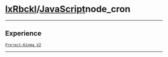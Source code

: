 # [lxRbckl](https://github.com/lxRbckl/lxRbckl/tree/main)/[JavaScript](https://github.com/lxRbckl/lxRbckl/tree/main/JavaScript)node_cron

---

## Experience
[`Project-Kinma V2`](https://github.com/lxRbckl/Project-Kinma/blob/V2/README.md)

---
